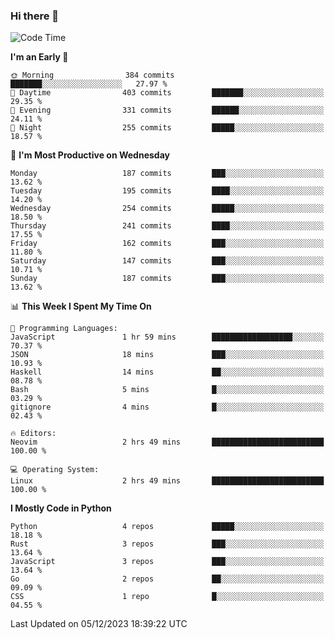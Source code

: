 ### Hi there 👋
<!--START_SECTION:waka-->
![Code Time](http://img.shields.io/badge/Code%20Time-206%20hrs%2029%20mins-blue)

**I'm an Early 🐤** 

```text
🌞 Morning                384 commits         ███████░░░░░░░░░░░░░░░░░░   27.97 % 
🌆 Daytime                403 commits         ███████░░░░░░░░░░░░░░░░░░   29.35 % 
🌃 Evening                331 commits         ██████░░░░░░░░░░░░░░░░░░░   24.11 % 
🌙 Night                  255 commits         █████░░░░░░░░░░░░░░░░░░░░   18.57 % 
```
📅 **I'm Most Productive on Wednesday** 

```text
Monday                   187 commits         ███░░░░░░░░░░░░░░░░░░░░░░   13.62 % 
Tuesday                  195 commits         ████░░░░░░░░░░░░░░░░░░░░░   14.20 % 
Wednesday                254 commits         █████░░░░░░░░░░░░░░░░░░░░   18.50 % 
Thursday                 241 commits         ████░░░░░░░░░░░░░░░░░░░░░   17.55 % 
Friday                   162 commits         ███░░░░░░░░░░░░░░░░░░░░░░   11.80 % 
Saturday                 147 commits         ███░░░░░░░░░░░░░░░░░░░░░░   10.71 % 
Sunday                   187 commits         ███░░░░░░░░░░░░░░░░░░░░░░   13.62 % 
```


📊 **This Week I Spent My Time On** 

```text
💬 Programming Languages: 
JavaScript               1 hr 59 mins        ██████████████████░░░░░░░   70.37 % 
JSON                     18 mins             ███░░░░░░░░░░░░░░░░░░░░░░   10.93 % 
Haskell                  14 mins             ██░░░░░░░░░░░░░░░░░░░░░░░   08.78 % 
Bash                     5 mins              █░░░░░░░░░░░░░░░░░░░░░░░░   03.29 % 
gitignore                4 mins              █░░░░░░░░░░░░░░░░░░░░░░░░   02.43 % 

🔥 Editors: 
Neovim                   2 hrs 49 mins       █████████████████████████   100.00 % 

💻 Operating System: 
Linux                    2 hrs 49 mins       █████████████████████████   100.00 % 
```

**I Mostly Code in Python** 

```text
Python                   4 repos             █████░░░░░░░░░░░░░░░░░░░░   18.18 % 
Rust                     3 repos             ███░░░░░░░░░░░░░░░░░░░░░░   13.64 % 
JavaScript               3 repos             ███░░░░░░░░░░░░░░░░░░░░░░   13.64 % 
Go                       2 repos             ██░░░░░░░░░░░░░░░░░░░░░░░   09.09 % 
CSS                      1 repo              █░░░░░░░░░░░░░░░░░░░░░░░░   04.55 % 
```




 Last Updated on 05/12/2023 18:39:22 UTC
<!--END_SECTION:waka-->

<!--
**YoganshSharma/YoganshSharma** is a ✨ _special_ ✨ repository because its `README.md` (this file) appears on your GitHub profile.

Here are some ideas to get you started:

- 🔭 I’m currently working on ...
- 🌱 I’m currently learning ...
- 👯 I’m looking to collaborate on ...
- 🤔 I’m looking for help with ...
- 💬 Ask me about ...
- 📫 How to reach me: ...
- 😄 Pronouns: ...
- ⚡ Fun fact: ...
-->
